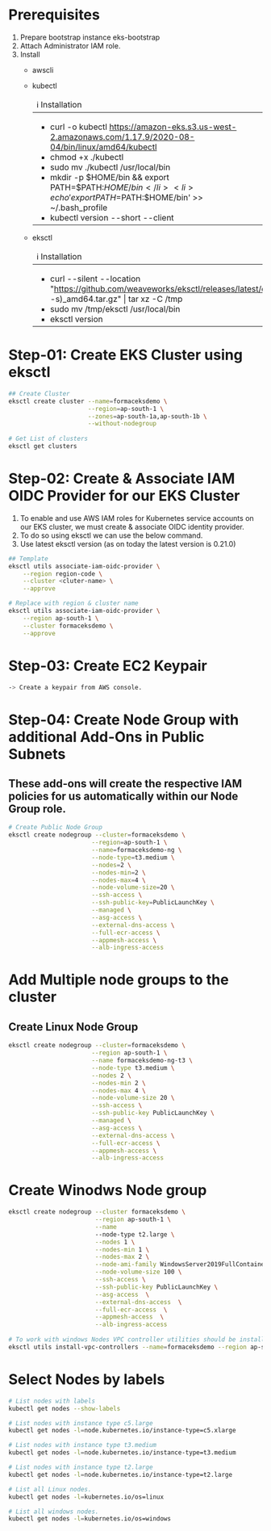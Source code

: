 # Prerequisites
1. Prepare bootstrap instance eks-bootstrap
2. Attach Administrator IAM role.
3. Install 
    - awscli
    - kubectl
              <table>
              <thead>
                <tr>
                  <td align="left">
                    :information_source: Installation
                  </td>
                </tr>
              </thead>
              <tbody>
                <tr>
                  <td>
                    <ul>
                      <li>curl -o kubectl https://amazon-eks.s3.us-west-2.amazonaws.com/1.17.9/2020-08-04/bin/linux/amd64/kubectl</li>
                      <li>chmod +x ./kubectl</li>
                      <li>sudo mv ./kubectl /usr/local/bin</li>
                      <li>mkdir -p $HOME/bin && export PATH=$PATH:$HOME/bin</li>
                      <li>echo 'export PATH=$PATH:$HOME/bin' >> ~/.bash_profile</li>
                      <li>kubectl version --short --client</li>
                    </ul>
                  </td>
                </tr>
              </tbody>
            </table>
      

    - eksctl
            <table>
              <thead>
                <tr>
                  <td align="left">
                    :information_source: Installation
                  </td>
                </tr>
              </thead>
              <tbody>
                <tr>
                  <td>
                    <ul>
                      <li>curl --silent --location "https://github.com/weaveworks/eksctl/releases/latest/download/eksctl_$(uname -s)_amd64.tar.gz" | tar xz -C /tmp</li>
                      <li>sudo mv /tmp/eksctl /usr/local/bin</li>
                      <li>eksctl version</li>
                    </ul>
                  </td>
                </tr>
              </tbody>
            </table>
    
       
       
       
     


# Step-01: Create EKS Cluster using eksctl

````bash
## Create Cluster
eksctl create cluster --name=formaceksdemo \
                      --region=ap-south-1 \
                      --zones=ap-south-1a,ap-south-1b \
                      --without-nodegroup 
                      
# Get List of clusters
eksctl get clusters
````


# Step-02: Create & Associate IAM OIDC Provider for our EKS Cluster
1. To enable and use AWS IAM roles for Kubernetes service accounts on our EKS cluster, we must create & associate OIDC identity provider.
2. To do so using eksctl we can use the below command.
3. Use latest eksctl version (as on today the latest version is 0.21.0)

````bash
## Template
eksctl utils associate-iam-oidc-provider \
    --region region-code \
    --cluster <cluter-name> \
    --approve

# Replace with region & cluster name
eksctl utils associate-iam-oidc-provider \
    --region ap-south-1 \
    --cluster formaceksdemo \
    --approve
````
    
# Step-03: Create EC2 Keypair
````bash
-> Create a keypair from AWS console.
````

# Step-04: Create Node Group with additional Add-Ons in Public Subnets

## These add-ons will create the respective IAM policies for us automatically within our Node Group role.

````bash
# Create Public Node Group   
eksctl create nodegroup --cluster=formaceksdemo \
                       --region=ap-south-1 \
                       --name=formaceksdemo-ng \
                       --node-type=t3.medium \
                       --nodes=2 \
                       --nodes-min=2 \
                       --nodes-max=4 \
                       --node-volume-size=20 \
                       --ssh-access \
                       --ssh-public-key=PublicLaunchKey \
                       --managed \
                       --asg-access \
                       --external-dns-access \
                       --full-ecr-access \
                       --appmesh-access \
                       --alb-ingress-access
 ````
# Add Multiple node groups to the cluster
## Create Linux Node Group 
````bash
eksctl create nodegroup --cluster=formaceksdemo \
                       --region ap-south-1 \
                       --name formaceksdemo-ng-t3 \
                       --node-type t3.medium \
                       --nodes 2 \
                       --nodes-min 2 \
                       --nodes-max 4 \
                       --node-volume-size 20 \
                       --ssh-access \
                       --ssh-public-key PublicLaunchKey \
                       --managed \
                       --asg-access \
                       --external-dns-access \
                       --full-ecr-access \
                       --appmesh-access \
                       --alb-ingress-access 
````

# Create Winodws Node group
````bash
eksctl create nodegroup --cluster formaceksdemo \
                        --region ap-south-1 \
                        --name 
                        --node-type t2.large \
                        --nodes 1 \
                        --nodes-min 1 \
                        --nodes-max 2 \
                        --node-ami-family WindowsServer2019FullContainer \
                        --node-volume-size 100 \
                        --ssh-access \
                        --ssh-public-key PublicLaunchKey \
                        --asg-access  \
                        --external-dns-access  \
                        --full-ecr-access  \
                        --appmesh-access  \
                        --alb-ingress-access
                        
# To work with windows Nodes VPC controller utilities should be installed
eksctl utils install-vpc-controllers --name=formaceksdemo --region ap-south-1 --approve
````


# Select Nodes by labels
````bash
# List nodes with labels
kubectl get nodes --show-labels

# List nodes with instance type c5.large
kubectl get nodes -l=node.kubernetes.io/instance-type=c5.xlarge

# List nodes with instance type t3.medium
kubectl get nodes -l=node.kubernetes.io/instance-type=t3.medium

# List nodes with instance type t2.large
kubectl get nodes -l=node.kubernetes.io/instance-type=t2.large

# List all Linux nodes.
kubectl get nodes -l=kubernetes.io/os=linux

# List all windows nodes.
kubectl get nodes -l=kubernetes.io/os=windows
````
